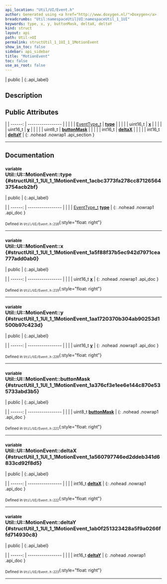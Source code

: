 ```yaml
---
api_location: "Util/UI/Event.h"
author: Generated using <a href="http://www.doxygen.nl/">Doxygen</a>
breadcrumbs: "Util:namespaceUtil|UI:namespaceUtil_1_1UI"
keywords: type, x, y, buttonMask, deltaX, deltaY
kind: struct
layout: api
path: Util->UI
permalink: structUtil_1_1UI_1_1MotionEvent
show_in_toc: false
sidebar: api_sidebar
title: "MotionEvent"
toc: false
use_as_root: false
---
```


| public |
{:.api_label}

## Description





## Public Attributes

|
| ------: | ----------------- |
|  | |
| [EventType_t](namespaceUtil_1_1UI#namespaceUtil_1_1UI_1ab1a897c2e8040eef66590f56a4d3559e) | **[type](#structUtil_1_1UI_1_1MotionEvent_1acbc3773fa278cc871265643754acb2bf)**  |
|  | |
| uint16_t | **[x](#structUtil_1_1UI_1_1MotionEvent_1a5f88f37b5ec942d7971cea777add0ab0)**  |
|  | |
| uint16_t | **[y](#structUtil_1_1UI_1_1MotionEvent_1aa1720370b304ab90253d1500b97c423d)**  |
|  | |
| uint8_t | **[buttonMask](#structUtil_1_1UI_1_1MotionEvent_1a376cf3e1ee6e144c870e535733abd3b5)**  |
|  | |
| int16_t | **[deltaX](#structUtil_1_1UI_1_1MotionEvent_1a560797746ed2ddeb341d6833cd92f8d5)**  |
|  | |
| int16_t | **[deltaY](#structUtil_1_1UI_1_1MotionEvent_1ab0f251323428a5f9a0266ffd714930c8)**  |
{: .nohead .nowrap1 .api_section }


-------------------------------------------------------------------

## Documentation

### <small>variable</small><br/> Util::UI::MotionEvent::type {#structUtil_1_1UI_1_1MotionEvent_1acbc3773fa278cc871265643754acb2bf}

| public |
{:.api_label}

|
| ------: | ----------------- |
|  |
| [EventType_t](namespaceUtil_1_1UI#namespaceUtil_1_1UI_1ab1a897c2e8040eef66590f56a4d3559e) **[type](#structUtil_1_1UI_1_1MotionEvent_1acbc3773fa278cc871265643754acb2bf)**  |
{: .nohead .nowrap1 .api_doc }





<sub>Defined in `Util/UI/Event.h:218`</sub>{:style="float: right"}

-------------------------------------------------------------------

### <small>variable</small><br/> Util::UI::MotionEvent::x {#structUtil_1_1UI_1_1MotionEvent_1a5f88f37b5ec942d7971cea777add0ab0}

| public |
{:.api_label}

|
| ------: | ----------------- |
|  |
| uint16_t **[x](#structUtil_1_1UI_1_1MotionEvent_1a5f88f37b5ec942d7971cea777add0ab0)**  |
{: .nohead .nowrap1 .api_doc }





<sub>Defined in `Util/UI/Event.h:219`</sub>{:style="float: right"}

-------------------------------------------------------------------

### <small>variable</small><br/> Util::UI::MotionEvent::y {#structUtil_1_1UI_1_1MotionEvent_1aa1720370b304ab90253d1500b97c423d}

| public |
{:.api_label}

|
| ------: | ----------------- |
|  |
| uint16_t **[y](#structUtil_1_1UI_1_1MotionEvent_1aa1720370b304ab90253d1500b97c423d)**  |
{: .nohead .nowrap1 .api_doc }





<sub>Defined in `Util/UI/Event.h:220`</sub>{:style="float: right"}

-------------------------------------------------------------------

### <small>variable</small><br/> Util::UI::MotionEvent::buttonMask {#structUtil_1_1UI_1_1MotionEvent_1a376cf3e1ee6e144c870e535733abd3b5}

| public |
{:.api_label}

|
| ------: | ----------------- |
|  |
| uint8_t **[buttonMask](#structUtil_1_1UI_1_1MotionEvent_1a376cf3e1ee6e144c870e535733abd3b5)**  |
{: .nohead .nowrap1 .api_doc }





<sub>Defined in `Util/UI/Event.h:221`</sub>{:style="float: right"}

-------------------------------------------------------------------

### <small>variable</small><br/> Util::UI::MotionEvent::deltaX {#structUtil_1_1UI_1_1MotionEvent_1a560797746ed2ddeb341d6833cd92f8d5}

| public |
{:.api_label}

|
| ------: | ----------------- |
|  |
| int16_t **[deltaX](#structUtil_1_1UI_1_1MotionEvent_1a560797746ed2ddeb341d6833cd92f8d5)**  |
{: .nohead .nowrap1 .api_doc }





<sub>Defined in `Util/UI/Event.h:222`</sub>{:style="float: right"}

-------------------------------------------------------------------

### <small>variable</small><br/> Util::UI::MotionEvent::deltaY {#structUtil_1_1UI_1_1MotionEvent_1ab0f251323428a5f9a0266ffd714930c8}

| public |
{:.api_label}

|
| ------: | ----------------- |
|  |
| int16_t **[deltaY](#structUtil_1_1UI_1_1MotionEvent_1ab0f251323428a5f9a0266ffd714930c8)**  |
{: .nohead .nowrap1 .api_doc }





<sub>Defined in `Util/UI/Event.h:223`</sub>{:style="float: right"}

-------------------------------------------------------------------

